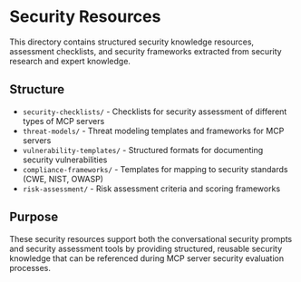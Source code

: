 # Security Resources

This directory contains structured security knowledge resources, assessment checklists, and security frameworks extracted from security research and expert knowledge.

## Structure

- `security-checklists/` - Checklists for security assessment of different types of MCP servers
- `threat-models/` - Threat modeling templates and frameworks for MCP servers
- `vulnerability-templates/` - Structured formats for documenting security vulnerabilities
- `compliance-frameworks/` - Templates for mapping to security standards (CWE, NIST, OWASP)
- `risk-assessment/` - Risk assessment criteria and scoring frameworks

## Purpose

These security resources support both the conversational security prompts and security assessment tools by providing structured, reusable security knowledge that can be referenced during MCP server security evaluation processes.